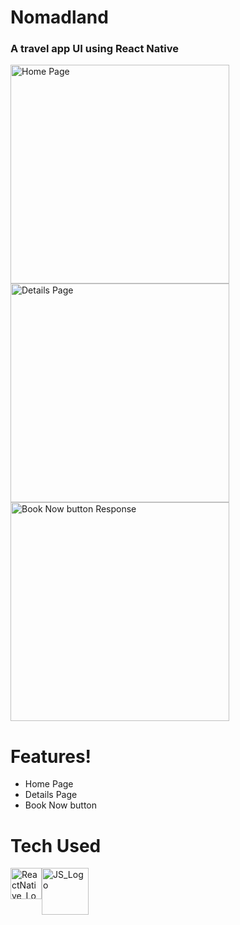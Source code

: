  
 <h1>Nomadland</h1>
 <h3>A travel app UI using React Native</h3>

<img width="350" alt="Home Page" src="https://user-images.githubusercontent.com/16948492/188202322-a0dc8b1c-2326-4dda-bb5d-5d27b1defdc9.png">

<img width="350" alt="Details Page" src="https://user-images.githubusercontent.com/16948492/188202421-b01d5022-a5fb-42b9-8c7a-abc6cef2cdc0.png">

<img width="350" alt="Book Now button Response" src="https://user-images.githubusercontent.com/16948492/188253338-51aef761-a5f1-4fc1-918f-f09f7f050b5e.png">


# Features!
 - Home Page
 - Details Page
 - Book Now button

# Tech Used
 <div style="display: flex;">
   <a href="https://www.reactnative.dev">
     <img src="https://d33wubrfki0l68.cloudfront.net/554c3b0e09cf167f0281fda839a5433f2040b349/ecfc9/img/header_logo.svg" alt="ReactNative_Logo" width="50"/>
   </a>
   <a href="https://www.javascript.com">
    <img src="http://code-institute-org.github.io/Full-Stack-Web-Developer-Stream-0/assets/javascript.png" alt="JS_Logo" width="75"/>
   </a>
 </div>
